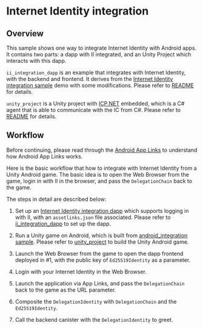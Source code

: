 # Internet Identity integration

## Overview
This sample shows one way to integrate Internet Identity with Android apps. It contains two parts: a dapp with II integrated, and an Unity Project which interacts with this dapp.

`ii_integration_dapp` is an example that integrates with Internet Identity, with the backend and frontend. It derives from the [Internet Identity integration sample](https://github.com/dfinity/examples/tree/master/motoko/internet_identity_integration) demo with some modifications.
Please refer to [README](./ii_integration_dapp/README.md) for details.

`unity_project` is a Unity project with [ICP.NET](https://github.com/BoomDAO/ICP.NET) embedded, which is a C# agent that is able to communicate with the IC from C#. Please refer to [README](./unity_project/README.md) for details. 

## Workflow
Before continuing, please read through the [Android App Links](https://developer.android.com/studio/write/app-link-indexing) to understand how Android App Links works.

Here is the basic workflow that how to integrate with Internet Identity from a Unity Android game. The basic idea is to open the Web Browser from the game, login in with II in the browser, and pass the `DelegationChain` back to the game.

The steps in detail are described below:

1. Set up an [Internet Identity integration dapp](#ii_integration_dapp) which supports logging in with II, with an `assetlinks.json` file associated.
   Please refer to [ii_integration_dapp](./ii_integration_dapp/README.md) to set up the dapp.

2. Run a Unity game on Android, which is built from [android_integration sample](#unity_project).
   Please refer to [unity_project](./unity_project/README.md) to build the Unity Android game.

3. Launch the Web Browser from the game to open the dapp frontend deployed in #1, with the public key of `Ed25519Identity` as a parameter.

4. Login with your Internet Identity in the Web Browser.

5. Launch the application via App Links, and pass the `DelegationChain` back to the game as the URL parameter.

6. Composite the `DelegationIdentity` with `DelegationChain` and the `Ed25519Identity`.

7. Call the backend canister with the `DelegationIdentity` to greet.
